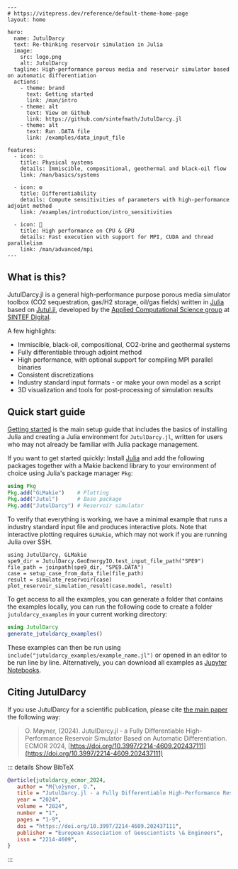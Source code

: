 ````@raw html
---
# https://vitepress.dev/reference/default-theme-home-page
layout: home

hero:
  name: JutulDarcy
  text: Re-thinking reservoir simulation in Julia
  image:
    src: logo.png
    alt: JutulDarcy
  tagline: High-performance porous media and reservoir simulator based on automatic differentiation
  actions:
    - theme: brand
      text: Getting started
      link: /man/intro
    - theme: alt
      text: View on Github
      link: https://github.com/sintefmath/JutulDarcy.jl
    - theme: alt
      text: Run .DATA file
      link: /examples/data_input_file

features:
  - icon: 💥
    title: Physical systems
    details: Immiscible, compositional, geothermal and black-oil flow
    link: /man/basics/systems

  - icon: ⚙️
    title: Differentiability
    details: Compute sensitivities of parameters with high-performance adjoint method
    link: /examples/introduction/intro_sensitivities

  - icon: 🏃
    title: High performance on CPU & GPU
    details: Fast execution with support for MPI, CUDA and thread parallelism
    link: /man/advanced/mpi
---
````

## What is this?

JutulDarcy.jl is a general high-performance purpose porous media simulator toolbox (CO2 sequestration, gas/H2 storage, oil/gas fields) written in [Julia](https://julialang.org/) based on [Jutul.jl](https://github.com/sintefmath/Jutul.jl), developed by the [Applied Computational Science group](https://www.sintef.no/en/digital/departments-new/applied-mathematics/applied-computational-sciences/) at [SINTEF Digital](https://www.sintef.no/en/digital/).

A few highlights:

- Immiscible, black-oil, compositional, CO2-brine and geothermal systems
- Fully differentiable through adjoint method
- High performance, with optional support for compiling MPI parallel binaries
- Consistent discretizations
- Industry standard input formats - or make your own model as a script
- 3D visualization and tools for post-processing of simulation results

## Quick start guide

[Getting started](@ref) is the main setup guide that includes the basics of installing Julia and creating a Julia environment for `JutulDarcy.jl`, written for users who may not already be familiar with Julia package management.

If you want to get started quickly: Install [Julia](https://julialang.org/) and add the following packages together
with a Makie backend library to your environment of choice using Julia's package manager `Pkg`:

```julia
using Pkg
Pkg.add("GLMakie")    # Plotting
Pkg.add("Jutul")      # Base package
Pkg.add("JutulDarcy") # Reservoir simulator
```

To verify that everything is working, we have a minimal example that runs a industry standard input file and produces interactive plots. Note that interactive plotting requires `GLMakie`, which may not work if you are running Julia over SSH.

```@example
using JutulDarcy, GLMakie
spe9_dir = JutulDarcy.GeoEnergyIO.test_input_file_path("SPE9")
file_path = joinpath(spe9_dir, "SPE9.DATA")
case = setup_case_from_data_file(file_path)
result = simulate_reservoir(case)
plot_reservoir_simulation_result(case.model, result)
```

To get access to all the examples, you can generate a folder that contains the examples locally, you can run the following code to create a folder `jutuldarcy_examples` in your current working directory:

```julia
using JutulDarcy
generate_jutuldarcy_examples()
```

These examples can then be run using `include("jutuldarcy_examples/example_name.jl")` or opened in an editor to be run line by line. Alternatively, you can download all examples as [Jupyter Notebooks](https://github.com/sintefmath/JutulDarcy.jl/tree/gh-pages/dev/final_site/notebooks).

## Citing JutulDarcy

If you use JutulDarcy for a scientific publication, please cite [the main paper](https://doi.org/10.3997/2214-4609.202437111) the following way:

> O. Møyner, (2024). JutulDarcy.jl - a Fully Differentiable High-Performance Reservoir Simulator Based on Automatic Differentiation. ECMOR 2024, [https://doi.org/10.3997/2214-4609.202437111](https://doi.org/10.3997/2214-4609.202437111)

::: details Show BibTeX

```bibtex
@article{jutuldarcy_ecmor_2024,
   author = "M{\o}yner, O.",
   title = "JutulDarcy.jl - a Fully Differentiable High-Performance Reservoir Simulator Based on Automatic Differentiation", 
   year = "2024",
   volume = "2024",
   number = "1",
   pages = "1-9",
   doi = "https://doi.org/10.3997/2214-4609.202437111",
   publisher = "European Association of Geoscientists \& Engineers",
   issn = "2214-4609",
}
```

:::
